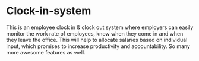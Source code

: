# Clock-in-system
This is an employee clock in &amp; clock out system where employers can easily monitor the work rate of employees, know when they come in and when they leave the office. This will help to allocate salaries based on individual input, which promises to increase productivity and accountability. So many more awesome features as well.
